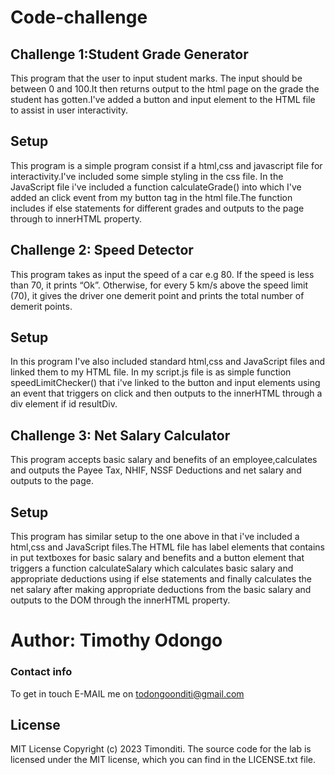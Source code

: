 # Code-challenge
## Challenge 1:Student Grade Generator

 This program that the user to input student marks. The input should be between 0 and 100.It then returns output to the html page on the grade the student has gotten.I've added a button and input element to the HTML file to assist in user interactivity.
 ## Setup
 This program is a simple program consist if a html,css and javascript file for interactivity.I've included some simple styling in the css file.
In the JavaScript file i've included a function calculateGrade() into which I've added an click event from my button tag in the html file.The function includes if else statements for different grades and outputs to the page through to innerHTML property.

 ## Challenge 2: Speed Detector
 
 This program takes as input the speed of a car e.g 80. If the speed is less than 70, it prints “Ok”. Otherwise, for every 5 km/s above the speed limit (70), it gives the driver one demerit point and prints the total number of demerit points.
## Setup
In this program I've also included standard html,css and JavaScript files and linked them to my HTML file.
In my script.js file is as simple function speedLimitChecker() that i've linked to the button and input elements using an event that triggers on click and then outputs to the innerHTML through a div element if id resultDiv.

  
## Challenge 3: Net Salary Calculator

This program accepts basic salary and benefits of an employee,calculates and outputs the Payee Tax, NHIF, NSSF Deductions and net salary and outputs to the page.
## Setup
This program has similar setup to the one above in that i've included a html,css and JavaScript files.The HTML file has label elements that contains in put textboxes for basic salary and benefits and a button element that triggers a function calculateSalary which calculates basic salary and appropriate deductions using if else statements and finally calculates the net salary after making appropriate deductions from the basic salary and outputs to the DOM through the innerHTML property.

# Author: Timothy Odongo
   ### Contact info
To get in touch E-MAIL me on todongoonditi@gmail.com

## License
MIT License Copyright (c) 2023 Timonditi.
The source code for the lab is licensed under the MIT license, which you can find in the LICENSE.txt file.



    
